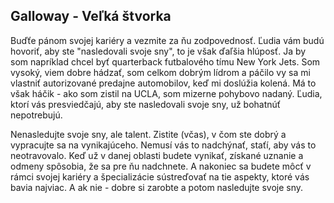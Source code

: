 ## Galloway - Veľká štvorka

Buďťe pánom svojej kariéry a vezmite za ňu zodpovednosť.
Ľudia vám budú hovoriť, aby ste "nasledovali svoje sny", to je však ďaľšia hlúposť.
Ja by som napríklad chcel byť quarterback futbalového tímu New York Jets.
Som vysoký, viem dobre hádzať, som celkom dobrým lídrom a páčilo vy sa mi vlastniť autorizované predajne automobilov, keď mi doslúžia kolená.
Má to však háčik - ako som zistil na UCLA, som mizerne pohybovo nadaný.
Ľudia, ktorí vás presviedčajú, aby ste nasledovali svoje sny, už bohatnúť nepotrebujú.

Nenasledujte svoje sny, ale talent.
Zistite (včas), v čom ste dobrý a vypracujte sa na vynikajúceho.
Nemusí vás to nadchýnať, staťí, aby vás to neotravovalo.
Keď už v danej oblasti budete vynikať, získané uznanie a odmeny spôsobia, že sa pre ňu nadchnete.
A nakoniec sa budete môcť v rámci svojej kariéry a špecializácie sústreďovať na tie aspekty, ktoré vás bavia najviac.
A ak nie - dobre si zarobte a potom nasledujte svoje sny.
